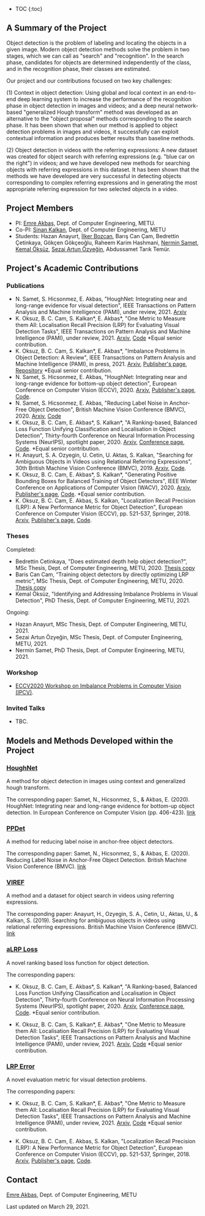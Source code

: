
* TOC 
{:toc}

## A Summary of the Project

Object detection is the problem of labeling and locating the objects in a given image. Modern object detection methods solve the problem in two stages, which we can call as "search" and "recognition". In the search phase, candidates for objects are determined independently of the class, and in the recognition phase, their classes are estimated.

Our project and our contributions focused on two key challenges:

(1) Context in object detection: Using global and local context in an end-to-end deep learning system to increase the performance of the recognition phase in object detection in images and videos; and a deep neural network-based "generalized Hough transform" method was developed as an alternative to the "object proposal" methods corresponding to the search phase. It has been shown that when our method is applied to object detection problems in images and videos, it successfully can exploit contextual information and produces better results than baseline methods.

(2) Object detection in videos with the referring expressions: A new dataset was created for object search with referring expressions (e.g. "blue car on the right") in videos; and we have developed new methods for searching objects with referring expressions in this dataset. It has been shown that the methods we have developed are very successful in detecting objects corresponding to complex referring expressions and in generating the most appropriate referring expression for two selected objects in a video.

## Project Members

* PI: [Emre Akbaş](https://user.ceng.metu.edu.tr/~emre/), Dept. of Computer Engineering, METU.
* Co-PI: [Sinan Kalkan](http://kovan.ceng.metu.edu.tr/~sinan/), Dept. of Computer Engineering, METU
* Students: Hazan Anayurt, [İlker Bozcan](https://bozcani.github.io/), Barış Can Çam, Bedrettin Çetinkaya, Gökçen Gökçeoğlu,  Raheem Karim Hashmani, [Nermin Samet](https://nerminsamet.github.io/), [Kemal Öksüz](https://kemaloksuz.github.io/), [Sezai Artun Özyeğin](https://user.ceng.metu.edu.tr/~artun/), Abdussamet Tarık Temür.

## Project's Academic Contributions

### Publications

* N. Samet, S. Hicsonmez, E. Akbas, "HoughNet: Integrating near and long-range evidence for visual detection", IEEE Transactions on Pattern Analysis and Machine Intelligence (PAMI), under review, 2021. [Arxiv](https://arxiv.org/abs/2104.06773) 
* K. Oksuz, B. C. Cam, S. Kalkan*, E. Akbas*, "One Metric to Measure them All: Localisation Recall Precision (LRP) for Evaluating Visual Detection Tasks", IEEE Transactions on Pattern Analysis and Machine Intelligence (PAMI), under review, 2021. [Arxiv](https://arxiv.org/abs/2011.10772), [Code](https://github.com/kemaloksuz/LRP-Error) *Equal senior contribution.
* K. Oksuz, B. C. Cam, S. Kalkan*, E. Akbas*, "Imbalance Problems in Object Detection: A Review", IEEE Transactions on Pattern Analysis and Machine Intelligence (PAMI), in press, 2021. [Arxiv](https://arxiv.org/abs/1909.00169), [Publisher's page](https://ieeexplore.ieee.org/document/9042296), [Repository](https://github.com/kemaloksuz/ObjectDetectionImbalance) *Equal senior contribution.
* N. Samet, S. Hicsonmez, E. Akbas, "HoughNet: Integrating near and long-range evidence for bottom-up object detection", European Conference on Computer Vision (ECCV), 2020. [Arxiv](https://arxiv.org/abs/2007.02355), [Publisher's page](https://link.springer.com/chapter/10.1007/978-3-030-58595-2_25), [Code](https://github.com/nerminsamet/houghnet).
* N. Samet, S. Hicsonmez, E. Akbas, "Reducing Label Noise in Anchor-Free Object Detection", British Machine Vision Conference (BMVC), 2020. [Arxiv](https://arxiv.org/abs/2008.01167), [Code](https://github.com/nerminsamet/ppdet)
* K. Oksuz, B. C. Cam, E. Akbas*, S. Kalkan*, "A Ranking-based, Balanced Loss Function Unifying Classification and Localisation in Object Detection", Thirty-fourth Conference on Neural Information Processing Systems (NeurIPS), spotlight paper, 2020. [Arxiv](https://arxiv.org/abs/2009.13592), [Conference page](https://proceedings.neurips.cc/paper/2020/hash/b2eeb7362ef83deff5c7813a67e14f0a-Abstract.html), [Code](https://github.com/kemaloksuz/aLRPLoss). *Equal senior contribution.
* H. Anayurt, S. A. Ozyegin, U. Cetin, U. Aktas, S. Kalkan, "Searching for Ambiguous Objects in Videos using Relational Referring Expressions", 30th British Machine Vision Conference (BMVC), 2019. [Arxiv](https://arxiv.org/abs/1908.01189), [Code](https://github.com/hazananayurt/viref).
* K. Oksuz, B. C. Cam, E. Akbas*, S. Kalkan*, "Generating Positive Bounding Boxes for Balanced Training of Object Detectors", IEEE Winter Conference on Applications of Computer Vision (WACV), 2020. [Arxiv](https://arxiv.org/abs/1909.09777), [Publisher's page](https://www.computer.org/csdl/proceedings-article/wacv/2020/09093503/1jPbqXS57W0), [Code](https://github.com/kemaloksuz/BoundingBoxGenerator). *Equal senior contribution.
* K. Oksuz, B. C. Cam, E. Akbas, S. Kalkan, "Localization Recall Precision (LRP): A New Performance Metric for Object Detection", European Conference on Computer Vision (ECCV), pp. 521-537, Springer, 2018. [Arxiv](https://arxiv.org/abs/1807.01696), [Publisher's page](https://link.springer.com/chapter/10.1007/978-3-030-01234-2_31), [Code](https://github.com/cancam/LRP).

### Theses

Completed:
* Bedrettin Cetinkaya, "Does estimated depth help object detection?", MSc Thesis, Dept. of Computer Engineering, METU, 2020. [Thesis copy](https://open.metu.edu.tr/handle/11511/44129)
* Baris Can Cam, “Training object detectors by directly optimizing LRP metric", MSc Thesis, Dept. of Computer Engineering, METU, 2020. [Thesis copy](https://tez.yok.gov.tr/UlusalTezMerkezi/tezDetay.jsp?id=FHUZtNW2yRDWU3VWBud_mg&no=V55zHSMS2t6FuhgksIMJFg)
* Kemal Öksüz, "Identifying and Addressing Imbalance Problems in Visual Detection", PhD Thesis, Dept. of Computer Engineering, METU, 2021.

Ongoing:
* Hazan Anayurt, MSc Thesis, Dept. of Computer Engineering, METU, 2021.
* Sezai Artun Özyeğin, MSc Thesis, Dept. of Computer Engineering, METU, 2021.
* Nermin Samet, PhD Thesis, Dept. of Computer Engineering, METU, 2021. 

### Workshop

* [ECCV2020 Workshop on Imbalance Problems in Computer Vision (IPCV)](https://sites.google.com/view/ipcv2020/home).

### Invited Talks

* TBC.

## Models and Methods Developed within the Project

### [HoughNet](https://github.com/nerminsamet/houghnet) 

A method for object detection in images using context and generalized hough transform.

The corresponding paper: Samet, N., Hicsonmez, S., & Akbas, E. (2020). HoughNet: Integrating near and long-range evidence for bottom-up object detection. In European Conference on Computer Vision (pp. 406-423).  [link](https://link.springer.com/chapter/10.1007/978-3-030-58595-2_25)

### [PPDet](https://github.com/nerminsamet/ppdet)

A method for reducing label noise in anchor-free object detectors. 

The corresponding paper: Samet, N., Hicsonmez, S., & Akbas, E. (2020). Reducing Label Noise in Anchor-Free Object Detection. British Machine Vision Conference (BMVC). [link](https://www.bmvc2020-conference.com/conference/papers/paper_0737.html)

### [VIREF](https://github.com/hazananayurt/viref)

A method and a dataset for object search in videos using referring expressions. 

The corresponding paper: Anayurt, H., Ozyegin, S. A., Cetin, U., Aktas, U., & Kalkan, S. (2019). Searching for ambiguous objects in videos using relational referring expressions. British Machine Vision Conference (BMVC). [link](https://bmvc2019.org/wp-content/uploads/papers/0697-paper.pdf)

### [aLRP Loss](https://github.com/kemaloksuz/aLRPLoss) 

A novel ranking based loss function for object detection. 

The corresponding papers:
* K. Oksuz, B. C. Cam, E. Akbas*, S. Kalkan*, "A Ranking-based, Balanced Loss Function Unifying Classification and Localisation in Object Detection", Thirty-fourth Conference on Neural Information Processing Systems (NeurIPS), spotlight paper, 2020. [Arxiv](https://arxiv.org/abs/2009.13592), [Conference page](https://proceedings.neurips.cc/paper/2020/hash/b2eeb7362ef83deff5c7813a67e14f0a-Abstract.html), [Code](https://github.com/kemaloksuz/aLRPLoss). *Equal senior contribution.  

* K. Oksuz, B. C. Cam, S. Kalkan*, E. Akbas*, "One Metric to Measure them All: Localisation Recall Precision (LRP) for Evaluating Visual Detection Tasks", IEEE Transactions on Pattern Analysis and Machine Intelligence (PAMI), under review, 2021. [Arxiv](https://arxiv.org/abs/2011.10772), [Code](https://github.com/kemaloksuz/LRP-Error) *Equal senior contribution.

### [LRP Error](https://github.com/kemaloksuz/LRP-Error) 

A novel evaluation metric for visual detection problems. 

The corresponding papers:
* K. Oksuz, B. C. Cam, S. Kalkan*, E. Akbas*, "One Metric to Measure them All: Localisation Recall Precision (LRP) for Evaluating Visual Detection Tasks", IEEE Transactions on Pattern Analysis and Machine Intelligence (PAMI), under review, 2021. [Arxiv](https://arxiv.org/abs/2011.10772), [Code](https://github.com/kemaloksuz/LRP-Error) *Equal senior contribution.

* K. Oksuz, B. C. Cam, E. Akbas, S. Kalkan, "Localization Recall Precision (LRP): A New Performance Metric for Object Detection", European Conference on Computer Vision (ECCV), pp. 521-537, Springer, 2018. [Arxiv](https://arxiv.org/abs/1807.01696), [Publisher's page](https://link.springer.com/chapter/10.1007/978-3-030-01234-2_31), [Code](https://github.com/cancam/LRP).

## Contact

[Emre Akbas](https://user.ceng.metu.edu.tr/~emre/), Dept. of Computer Engineering, METU

Last updated on March 29, 2021. 
